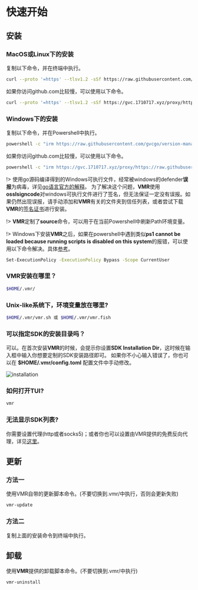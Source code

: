 # 快速开始

## 安装
### MacOS或Linux下的安装

复制以下命令，并在终端中执行。

```bash
curl --proto '=https' --tlsv1.2 -sSf https://raw.githubusercontent.com/gvcgo/version-manager/main/scripts/install.preview.preview.sh | sh
```

如果你访问github.com比较慢，可以使用以下命令。

```bash
curl --proto '=https' --tlsv1.2 -sSf https://gvc.1710717.xyz/proxy/https://raw.githubusercontent.com/gvcgo/version-manager/main/scripts/install.preview.sh | sh
```

### Windows下的安装

复制以下命令，并在Powershell中执行。
```bash
powershell -c "irm https://raw.githubusercontent.com/gvcgo/version-manager/main/scripts/install.preview.ps1 | iex"
```

如果你访问github.com比较慢，可以使用以下命令。

```bash
powershell -c "irm https://gvc.1710717.xyz/proxy/https://raw.githubusercontent.com/gvcgo/version-manager/main/scripts/install.preview.ps1 | iex"
```

!> 使用go源码编译得到的Windows可执行文件，经常被windows的defender**误报**为病毒，详见[go语言官方的解释](https://go.dev/doc/faq#virus)。 为了解决这个问题，**VMR**使用**osslsigncode**对windows可执行文件进行了签名，但无法保证一定没有误报。如果仍然出现误报，请手动添加和**VMR**有关的文件夹到信任列表，或者尝试下载**VMR**的[签名证书](https://github.com/gvcgo/version-manager/blob/main/scripts/vmr.pfx)进行安装。

!> **VMR**定制了**source**命令，可以用于在当前Powershell中刷新Path环境变量。

!> Windows下安装**VMR**之后，如果在powershell中遇到类似**ps1 cannot be loaded because running scripts is disabled on this system**的报错，可以使用以下命令解决。具体[参考](https://stackoverflow.com/questions/41117421/ps1-cannot-be-loaded-because-running-scripts-is-disabled-on-this-system)。

```bash
Set-ExecutionPolicy -ExecutionPolicy Bypass -Scope CurrentUser
```

### VMR安装在哪里？

```bash
$HOME/.vmr/
```

### Unix-like系统下，环境变量放在哪里?

```bash
$HOME/.vmr/vmr.sh 或 $HOME/.vmr/vmr.fish
```

### 可以指定SDK的安装目录吗？

可以。在首次安装**VMR**的时候，会提示你设置**SDK Installation Dir**，这时候在输入框中输入你想要定制的SDK安装路径即可。
如果你不小心输入错误了，你也可以在 **$HOME/.vmr/config.toml** 配置文件中手动修改。

![installation](https://cdn.jsdelivr.net/gh/moqsien/img_repo@main/vmr_install_dir.png)

### 如何打开TUI?

```bash
vmr
```

### 无法显示SDK列表?

你需要设置代理(http或者socks5)；或者你也可以设置由VMR提供的免费反向代理，详见[这里](https://gvcgo.github.io/vdocs/#/zh-cn/usage?id=%e8%ae%be%e7%bd%ae%e4%bb%a3%e7%90%86)。

## 更新
### 方法一

使用VMR自带的更新脚本命令。(不要切换到.vmr/中执行，否则会更新失败)
```bash
vmr-update
```

### 方法二 

复制上面的安装命令到终端中执行。

## 卸载

使用**VMR**提供的卸载脚本命令。(不要切换到.vmr/中执行)
```bash
vmr-uninstall
```

